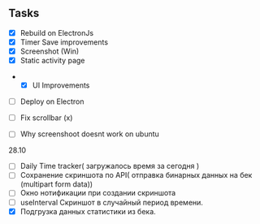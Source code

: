 ## Tasks
- [x] Rebuild on ElectronJs
- [x] Timer Save improvements
- [x] Screenshot (Win)
- [x] Static activity page
- - [x] UI Improvements 
- [ ] Deploy on Electron

- [ ] Fix scrollbar (x)
- [ ] Why screenshoot doesnt work on ubuntu


28.10
- [ ] Daily Time tracker( загружалось время за сегодня )
- [ ] Сохранение скриншота по API( отправка бинарных данных на бек (multipart form data))
- [ ] Окно нотификации при создании скриншота
- [ ] useInterval Скриншот в случайный период времени.
- [x] Подгрузка данных статистики из бека.
